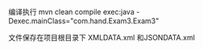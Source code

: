 编译执行
	mvn clean compile exec:java -Dexec.mainClass="com.hand.Exam3.Exam3"

文件保存在项目根目录下 XMLDATA.xml 和JSONDATA.xml